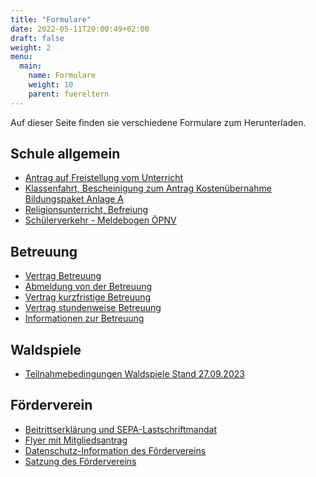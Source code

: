 ```yaml
---
title: "Formulare"
date: 2022-05-11T20:00:49+02:00
draft: false
weight: 2
menu:
  main:
    name: Formulare
    weight: 10
    parent: fuereltern
---
```


Auf dieser Seite finden sie verschiedene Formulare zum Herunterladen.

## Schule allgemein

- <a href="dateien/Antrag auf Freistellung vom Unterricht.pdf" target="_blank" class="pdf-document"><i data-feather="file-text"></i> Antrag auf Freistellung vom Unterricht</a>
- <a href="dateien/Klassenfahrt, Bescheinigung zum Antrag Kostenübernahme Bildungspaket Anlage A.pdf" target="_blank" class="pdf-document"><i data-feather="file-text"></i> Klassenfahrt, Bescheinigung zum Antrag Kostenübernahme Bildungspaket Anlage A</a>
- <a href="dateien/Religionsunterricht, Befreiung.pdf" target="_blank" class="pdf-document"><i data-feather="file-text"></i> Religionsunterricht, Befreiung</a>
- <a href="dateien/Schülerverkehr - Meldebogen ÖPNV.pdf" target="_blank" class="pdf-document"><i data-feather="file-text"></i> Schülerverkehr - Meldebogen ÖPNV</a>

## Betreuung

- <a href="dateien/Vertrag Betreuung - 2023.pdf" target="_blank" class="pdf-document"><i data-feather="file-text"></i> Vertrag Betreuung</a>
- <a href="dateien/Abmeldung von der Betreuung.pdf" target="_blank" class="pdf-document"><i data-feather="file-text"></i> Abmeldung von der Betreuung</a>
- <a href="dateien/Vertrag kurzfristige Betreuung - 2023.pdf" target="_blank" class="pdf-document"><i data-feather="file-text"></i> Vertrag kurzfristige Betreuung</a>
- <a href="dateien/Vertrag stundenweise Betreuung - 2023.pdf" target="_blank" class="pdf-document"><i data-feather="file-text"></i> Vertrag stundenweise Betreuung</a>
- <a href="dateien/Informationen zur Betreuung.pdf" target="_blank" class="pdf-document"><i data-feather="file-text"></i> Informationen zur Betreuung</a>

## Waldspiele

- <a href="dateien/Waldspiele Teilnahmebedingungen Stand 23-09-27.pdf" target="_blank" class="pdf-document"><i data-feather="file-text"></i> Teilnahmebedingungen Waldspiele Stand 27.09.2023</a>

## Förderverein

- <a href="dateien/Beitrittserklärung inkl. SEPA-Lastschriftmandat.pdf" target="_blank" class="pdf-document"><i data-feather="file-text"></i> Beitrittserklärung und SEPA-Lastschriftmandat</a>
- <a href="dateien/Mitgliedsantrag Förderverein.pdf" target="_blank" class="pdf-document"><i data-feather="file-text"></i> Flyer mit Mitgliedsantrag</a>
- <a href="dateien/Datenschutz-Information FV LJS.pdf" target="_blank" class="pdf-document"><i data-feather="file-text"></i> Datenschutz-Information des Fördervereins</a>
- <a href="dateien/satzung_synopse_20190807.pdf" target="_blank" class="pdf-document"><i data-feather="file-text"></i> Satzung des Fördervereins</a>
